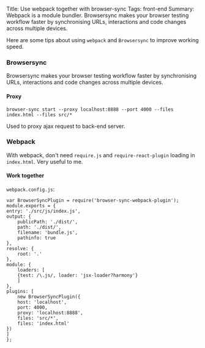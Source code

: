 Title: Use webpack together with browser-sync
Tags: front-end
Summary: Webpack is a module bundler. Browsersync makes your browser testing workflow faster by synchronising URLs, interactions and code changes across multiple devices.

Here are some tips about using `webpack` and `Browsersync` to improve working speed.

### Browsersync 
Browsersync makes your browser testing workflow faster by synchronising URLs, interactions and code changes across multiple devices.

#### Proxy
    
    browser-sync start --proxy localhost:8888 --port 4000 --files index.html --files src/*

Used to proxy ajax request to back-end server.

### Webpack
With webpack, don't need `require.js` and `require-react-plugin` loading in `index.html`. Very useful to me.

#### Work together 
`webpack.config.js`:

    var BrowserSyncPlugin = require('browser-sync-webpack-plugin');
    module.exports = {
    entry: './src/js/index.js',
    output: {
        publicPath: './dist/',
        path: './dist/',
        filename: 'bundle.js',
        pathinfo: true
    },
    resolve: {
        root: '.'
    },
    module: {
        loaders: [
        {test: /\.js/, loader: 'jsx-loader?harmony'}
        ]
    },
    plugins: [
        new BrowserSyncPlugin({
        host: 'localhost',
        port: 4000,
        proxy: 'localhost:8888',
        files: 'src/*',
        files: 'index.html'
    })  
    ]
    };
